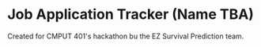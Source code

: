 # Job Application Tracker (Name TBA)
Created for CMPUT 401's hackathon bu the EZ Survival Prediction team.
